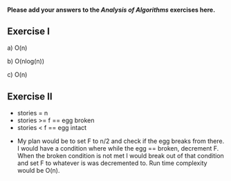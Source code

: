 #### Please add your answers to the ***Analysis of  Algorithms*** exercises here.

## Exercise I

a) O(n)


b) O(nlog(n))


c) O(n)

## Exercise II
- stories = n
- stories >= f == egg broken
- stories < f == egg intact

+ My plan would be to set F to n/2 and check if the egg breaks from there. I would have a condition where while the egg == broken, decrement F. When the broken condition is not met I would break out of that condition and set F to whatever is was decremented to. Run time complexity would be O(n).
